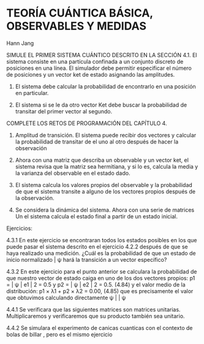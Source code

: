 # TEORÍA CUÁNTICA BÁSICA, OBSERVABLES Y MEDIDAS

Hann Jang

SIMULE EL PRIMER SISTEMA CUÁNTICO DESCRITO EN LA SECCIÓN 4.1.
El sistema consiste en una partícula confinada a un conjunto discreto de posiciones en una línea. El simulador debe permitir especificar el número de posiciones y un vector ket de estado asignando las amplitudes.

1. El sistema debe calcular la probabilidad de encontrarlo en una posición en particular.

2. El sistema si se le da otro vector Ket debe buscar la probabilidad de transitar del primer vector al segundo.

COMPLETE LOS RETOS DE PROGRAMACIÓN DEL CAPÍTULO 4.
1. Amplitud de transición. El sistema puede recibir dos vectores y calcular la probabilidad de transitar de el uno al otro después de hacer la observación

2. Ahora con una matriz que describa un observable y un vector ket, el sistema revisa que la matriz sea hermitiana, y si lo es, calcula la media y la varianza del observable en el estado dado.

3. El sistema calcula los valores propios del observable y la probabilidad de que el sistema transite a alguno de los vectores propios después de la observación.

4. Se considera la dinámica del sistema. Ahora con una serie de matrices Un el sistema calcula el estado final a partir de un estado inicial.

Ejercicios:

4.3.1
En este ejercicio se encontraran todos los estados posibles en los que puede pasar el sistema descrito en el ejercicio 4.2.2 después de que se haya realizado una medición. ¿Cuál es la probabilidad de que un estado de inicio normalizado | ψ hará la transición a un vector específico?

4.3.2
En este ejercicio para el punto anterior se calculara la probabilidad de que nuestro vector de estado caiga en uno de los dos vectores propios: p1 = | ψ | e1 | 2 = 0.5 y p2 = | ψ | e2 | 2 = 0.5. (4.84) y el valor medio de la distribución: p1 × λ1 + p2 × λ2 = 0.00, (4.85) que es precisamente el valor que obtuvimos calculando directamente ψ | | ψ

4.4.1
Se verificara que las siguientes matrices son matrices unitarias. Multiplicaremos y verificaremos que su producto también sea unitario.

4.4.2
Se simulara el experimento de canicas cuanticas con el contexto de bolas de billar , pero es el mismo ejercicio
